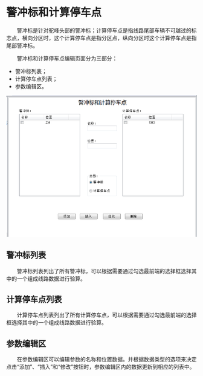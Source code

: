 # 警冲标和计算停车点

&emsp;&emsp;警冲标是针对驼峰头部的警冲标；计算停车点是指线路尾部车辆不可越过的标志点，横向分区时，这个计算停车点是指分区点，纵向分区时这个计算停车点是指尾部警冲标。

&emsp;&emsp;警冲标和计算停车点编辑页面分为三部分：

- 警冲标列表；
- 计算停车点列表；
- 参数编辑区。

![警冲标和计算停车点编辑页面图](images/WarningMakeEdit.png)

## 警冲标列表

&emsp;&emsp;警冲标列表列出了所有警冲标，可以根据需要通过勾选最前端的选择框选择其中的一个组成线路数据进行验算。

## 计算停车点列表

&emsp;&emsp;计算停车点列表列出了所有计算停车点，可以根据需要通过勾选最前端的选择框选择其中的一个组成线路数据进行验算。

## 参数编辑区

&emsp;&emsp;在参数编辑区可以编辑参数的名称和位置数据。并根据数据类型的选项来决定点击“添加”、“插入”和“修改”按钮时，参数编辑区内的数据更新到相应的列表中。
